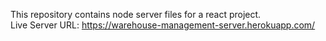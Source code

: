 This repository contains node server files for a react project.
<br/>
Live Server URL: https://warehouse-management-server.herokuapp.com/